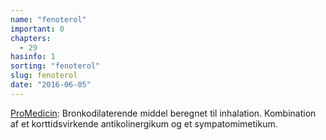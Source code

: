 ```yaml
---
name: "fenoterol"
important: 0
chapters:
  - 29
hasinfo: 1
sorting: "fenoterol"
slug: fenoterol
date: "2016-06-05"
---
```


<a href=\http://pro.medicin.dk/Medicin/Praeparater/1276\ target=\_blank\>ProMedicin</a>:
Bronkodilaterende middel beregnet til inhalation. Kombination af et
korttidsvirkende antikolinergikum og et sympatomimetikum.
